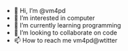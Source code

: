 - 👋 Hi, I’m @vm4pd
- 👀 I’m interested in computer
- 🌱 I’m currently learning programming
- 💞️ I’m looking to collaborate on code
- 📫 How to reach me vm4pd@wtitter

<!---
vm4pd/vm4pd is a ✨ special ✨ repository because its `README.md` (this file) appears on your GitHub profile.
You can click the Preview link to take a look at your changes.
--->
